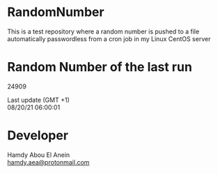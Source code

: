 # RandomNumber    
This is a test repository where a random number is pushed to a file automatically passwordless from a cron job in my Linux CentOS server    
# Random Number of the last run   
24909
      
Last update (GMT +1)    
08/20/21 06:00:01
# Developer    
Hamdy Abou El Anein   
hamdy.aea@protonmail.com
